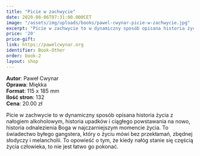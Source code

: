 ```yaml
---
title: "Picie w zachwycie"
date: 2020-08-06T07:31:00.000CET
image: "/assets/img/uploads/books/pawel-cwynar-picie-w-zachwycie.jpg"
excerpt: "Picie w zachwycie to w dynamiczny sposób opisana historia życia z nałogiem alkoholowym, historia upadków i ciągłego powstawania na nowo..."
price: '20' 
price-gift: 
link: https://pawelcwynar.org
identifier: Book-Other
order: book-2
layout: shop
---
```

 
**Autor**: Paweł Cwynar   
**Oprawa**: Miękka   
**Format**: 115 x 185 mm  
**Ilość stron**: 132   
**Cena**: 20.00 zł 

Picie w zachwycie to w dynamiczny sposób opisana historia życia z nałogiem alkoholowym, historia upadków i ciągłego powstawania na nowo, historia odnalezienia Boga w najczarniejszym momencie życia. To świadectwo byłego gangstera, który o życiu mówi bez przekłamań, zbędnej słodyczy i melancholii. To opowieść o tym, że kiedy nałóg stanie się częścią życia człowieka, to nie jest łatwo go pokonać. 
